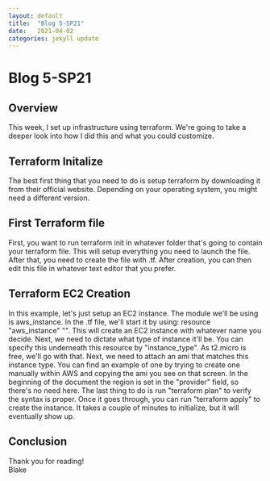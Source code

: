 ```yaml
---
layout: default
title:  "Blog 5-SP21"
date:   2021-04-02
categories: jekyll update
---
```



<h1>Blog 5-SP21</h1>

<h2>Overview</h2>
This week, I set up infrastructure using terraform. We're going to take a deeper look into how I did this and what you could customize. 

<h2>Terraform Initalize</h2>
The best first thing that you need to do is setup terraform by downloading it from their official website. Depending on your operating system, you might need a different version. 

<h2>First Terraform file</h2>
First, you want to run terraform init in whatever folder that's going to contain your terraform file. This will setup everything you need to launch the file. After that, you need to create the file with <name>.tf. After creation, you can then edit this file in whatever text editor that you prefer. 

<h2>Terraform EC2 Creation</h2>
In this example, let's just setup an EC2 instance. The module we'll be using is aws_instance. In the .tf file, we'll start it by using: resource "aws_instance" "<name>". This will create an EC2 instance with whatever name you decide. Next, we need to dictate what type of instance it'll be. You can specify this underneath this resource by "instance_type". As t2.micro is free, we'll go with that. Next, we need to attach an ami that matches this instance type. You can find an example of one by trying to create one manually within AWS and copying the ami you see on that screen. In the beginning of the document the region is set in the "provider" field, so there's no need here. The last thing to do is run "terraform plan" to verify the syntax is proper. Once it goes through, you can run "terraform apply" to create the instance. It takes a couple of minutes to initialize, but it will eventually show up. 
<h2>Conclusion</h2>
 

Thank you for reading!<br/>
Blake
